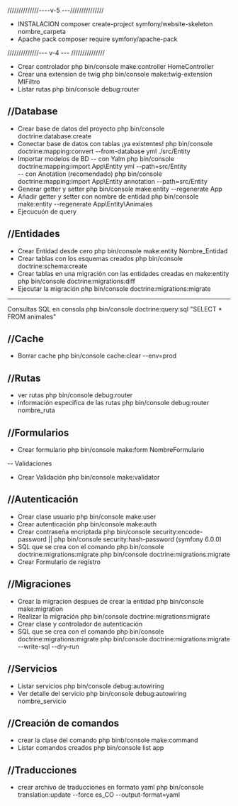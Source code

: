 //////////////----v-5 ---///////////////
- INSTALACION
composer create-project symfony/website-skeleton nombre_carpeta
- Apache pack
composer require symfony/apache-pack

//////////////--- v-4 --- ///////////////
- Crear controlador
php bin/console make:controller HomeController
- Crear una extension de twig
php bin/console make:twig-extension MIFiltro
- Listar rutas
php bin/console debug:router

//Database
-----
- Crear base de datos del proyecto
php bin/console doctrine:database:create
- Conectar base de datos con tablas ¡ya existentes!
php bin/console doctrine:mapping:convert --from-database yml ./src/Entity
- Importar modelos de BD
-- con Yalm
php bin/console doctrine:mapping:import App\\Entity yml --path=src/Entity  
-- con Anotation (recomendado)
php bin/console doctrine:mapping:import App\\Entity annotation --path=src/Entity
- Generar getter y setter
php bin/console make:entity --regenerate App
- Añadir getter y setter con nombre de entidad
php bin/console make:entity --regenerate App\\Entity\\Animales
- Ejecucuón de query

//Entidades
-----
- Crear Entidad desde cero
php bin/console make:entity Nombre_Entidad
- Crear tablas con los esquemas creados
php bin/console doctrine:schema:create
- Crear tablas en una migración con las entidades creadas en make:entity
php bin/console doctrine:migrations:diff
- Ejecutar la migración
php bin/console doctrine:migrations:migrate
----
Consultas SQL en consola
php bin/console doctrine:query:sql "SELECT * FROM animales"

//Cache
------------
- Borrar cache
php bin/console cache:clear --env=prod

//Rutas
---------------
- ver rutas
php bin/console debug:router
- información especifica de las rutas
php bin/console debug:router nombre_ruta

//Formularios
--------------
- Crear formulario
php bin/console make:form NombreFormulario

-- Validaciones
- Crear Validación
php bin/console make:validator

//Autenticación
----------------
- Crear clase usuario
php bin/console make:user
- Crear autenticación
php bin/console make:auth
- Crear contraseña encriptada
php bin/console security:encode-password ||  php bin/console security:hash-password (symfony 6.0.0)
- SQL que se crea con el comando php bin/console doctrine:migrations:migrate
php bin/console doctrine:migrations:migrate
- Crear Formulario de registro


//Migraciones
--------------
- Crear la migracion despues de crear la entidad
php bin/console make:migration
- Realizar la migración
php bin/console doctrine:migrations:migrate
- Crear clase y controlador de autenticación
- SQL que se crea con el comando php bin/console doctrine:migrations:migrate
php bin/console doctrine:migrations:migrate --write-sql --dry-run

//Servicios
--------------
- Listar servicios
php bin/console debug:autowiring
- Ver detalle del servicio
php bin/console debug:autowiring nombre_servicio

//Creación de comandos
--------------
- crear la clase del comando
php binb/console make:command
- Listar comandos creados
php bin/console list app

//Traducciones
---------------
- crear archivo de traducciones en formato yaml
php bin/console translation:update --force es_CO --output-format=yaml
